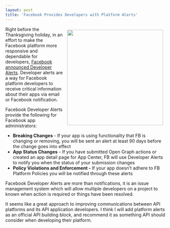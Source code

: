 ```yaml
---
layout: post
title: 'Facebook Provides Developers with Platform Alerts'
---
```

<p><img style="padding: 10px;" src="https://s3.amazonaws.com/kinlane-productions/api-evangelist/facebook/facebook-dev-alerts.png" alt="" width="300" align="right" /></p>
<p>Right before the Thanksgiving holiday, in an effort to make the Facebook platform more responsive and dependable for developers, <a href="http://developers.facebook.com/blog/post/2012/11/15/delivering-important-alerts-about-your-app/">Facebook announced Developer Alerts</a>.  Developer alerts are a way for Facebook platform developers to receive critical information about their apps via email or Facebook notification.</p>
<p>Facebook Developer Alerts provide the following for Facebook app administrators:</p>
<ul class="mainlist">
<li><strong>Breaking Changes </strong>- If your app is using functionality that FB is changing or removing, you will be sent an alert at least 90 days before the change goes into effect</li>
<li><strong>App Status Changes</strong> - If you have submitted Open Graph actions or created an app detail page for App Center, FB will use Developer Alerts to notify you when the status of your submission changes</li>
<li><strong>Policy Violations and Enforcement -</strong> If your app doesn&rsquo;t adhere to FB Platform Policies you will be notified through these alerts</li>
</ul>
<p>Facebook Developer Alerts are more than notifications, it is an issue management system which will allow multiple developers on a project to known when action is required or things have been resolved.</p>
<p>It seems like a great approach to improving communications between API platforms and its API application developers.  I think I will add platform alerts as an official API building block, and recommend it as something API should consider when developing their platform.</p>